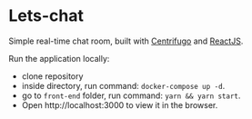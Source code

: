 # Lets-chat

Simple real-time chat room, built with [Centrifugo](https://github.com/centrifugal/centrifugo) and [ReactJS](https://reactjs.org/).

Run the application locally:

- clone repository
- inside directory, run command: `docker-compose up -d`.
- go to `front-end` folder, run command: `yarn && yarn start`.
- Open http://localhost:3000 to view it in the browser.